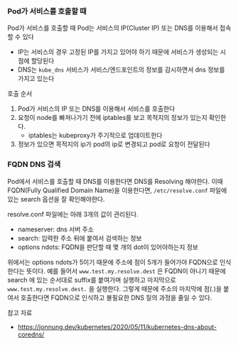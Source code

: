 ### Pod가 서비스를 호출할 때
Pod가 서비스를 호출할 때 Pod는 서비스의 IP(Cluster IP) 또는 DNS를 이용해서 접속할 수 있다
- IP는 서비스의 경우 고정된 IP를 가지고 있어야 하기 때문에 서비스가 생성되는 시점에 할당된다
- DNS는 `kube_dns` 서비스가 서비스/엔드포인트의 정보를 감시하면서 dns 정보를 가지고 있는다

호출 순서
1. Pod가 서비스의 IP 또는 DNS를 이용해서 서비스를 호출한다
2. 요청이 node를 빠져나가기 전에 iptables를 보고 목적지의 정보가 있는지 확인한다. 
   - iptables는 kubeproxy가 주기적으로 업데이트한다
3. 정보가 있으면 목적지의 ip가 pod의 ip로 변경되고 pod로 요청이 전달된다

### FQDN DNS 검색
Pod에서 서비스를 호출할 때 DNS를 이용한다면 DNS를 Resolving 해야한다. 이때 FQDN(Fully Qualified Domain Name)을 이용한다면, `/etc/resolve.conf` 파일에 있는 search 옵션을 잘 확인해야한다. 

resolve.conf 파일에는 아래 3개의 값이 관리된다. 
- nameserver: dns 서버 주소
- search: 입력한 주소 뒤에 붙여서 검색하는 정보
- options ndots: FQDN을 판단할 때 몇 개의 dot이 있어야하는지 정보

위에서는 options ndots가 5이기 때문에 주소에 점이 5개가 들어가야 FQDN으로 인식한다는 뜻이다. 예를 들어서 `www.test.my.resolve.dest` 은 FQDN이 아니기 때문에 search 에 있는 순서대로 suffix를 붙여가며 실행하고 마지막으로 `www.test.my.resolve.dest.` 을 실행한다. 그렇게 때문에 주소의 마지막에 점(.)을 붙여서 호출한다면 FQDN으로 인식하고 불필요한 DNS 질의 과정을 줄일 수 있다. 

참고 자료
- https://jonnung.dev/kubernetes/2020/05/11/kubernetes-dns-about-coredns/